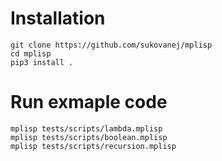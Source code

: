 # Installation

```
git clone https://github.com/sukovanej/mplisp
cd mplisp
pip3 install .
```

# Run exmaple code

```
mplisp tests/scripts/lambda.mplisp
mplisp tests/scripts/boolean.mplisp
mplisp tests/scripts/recursion.mplisp
```
